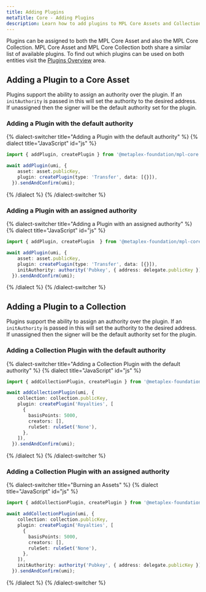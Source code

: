 ```yaml
---
title: Adding Plugins
metaTitle: Core - Adding Plugins
description: Learn how to add plugins to MPL Core Assets and Collections
---
```


Plugins can be assigned to both the MPL Core Asset and also the MPL Core Collection. MPL
Core Asset and MPL Core Collection both share a similar list of available plugins. To find out which plugins can be used on both entities visit the [Plugins Overview](/core/plugins) area.

## Adding a Plugin to a Core Asset

Plugins support the ability to assign an authority over the plugin. If an `initAuthority` is passed in this will set the authority to the desired address. If unassigned then the signer will be the default authority set for the plugin.

### Adding a Plugin with the default authority

{% dialect-switcher title="Adding a Plugin with the default authority" %}
{% dialect title="JavaScript" id="js" %}

```ts
import { addPlugin, createPlugin } from '@metaplex-foundation/mpl-core'

await addPlugin(umi, {
    asset: asset.publicKey,
    plugin: createPlugin(type: 'Transfer', data: [{}]),
  }).sendAndConfirm(umi);
```

{% /dialect %}
{% /dialect-switcher %}

### Adding a Plugin with an assigned authority

{% dialect-switcher title="Adding a Plugin with an assigned authority" %}
{% dialect title="JavaScript" id="js" %}

```ts
import { addPlugin, createPlugin  } from '@metaplex-foundation/mpl-core'

await addPlugin(umi, {
    asset: asset.publicKey,
    plugin: createPlugin(type: 'Transfer', data: [{}]),
    initAuthority: authority('Pubkey', { address: delegate.publicKey }),
  }).sendAndConfirm(umi);
```

{% /dialect %}
{% /dialect-switcher %}

## Adding a Plugin to a Collection

Plugins support the ability to assign an authority over the plugin. If an `initAuthority` is passed in this will set the authority to the desired address. If unassigned then the signer will be the default authority set for the plugin.

### Adding a Collection Plugin with the default authority

{% dialect-switcher title="Adding a Collection Plugin with the default authority" %}
{% dialect title="JavaScript" id="js" %}

```ts
import { addCollectionPlugin, createPlugin } from '@metaplex-foundation/mpl-core'

await addCollectionPlugin(umi, {
    collection: collection.publicKey,
    plugin: createPlugin('Royalties', [
      {
        basisPoints: 5000,
        creators: [],
        ruleSet: ruleSet('None'),
      },
    ]),
  }).sendAndConfirm(umi);
```

{% /dialect %}
{% /dialect-switcher %}

### Adding a Collection Plugin with an assigned authority

{% dialect-switcher title="Burning an Assets" %}
{% dialect title="JavaScript" id="js" %}

```ts
import { addCollectionPlugin, createPlugin } from '@metaplex-foundation/mpl-core'

await addCollectionPlugin(umi, {
    collection: collection.publicKey,
    plugin: createPlugin('Royalties', [
      {
        basisPoints: 5000,
        creators: [],
        ruleSet: ruleSet('None'),
      },
    ]),
    initAuthority: authority('Pubkey', { address: delegate.publicKey }),
  }).sendAndConfirm(umi);
```

{% /dialect %}
{% /dialect-switcher %}